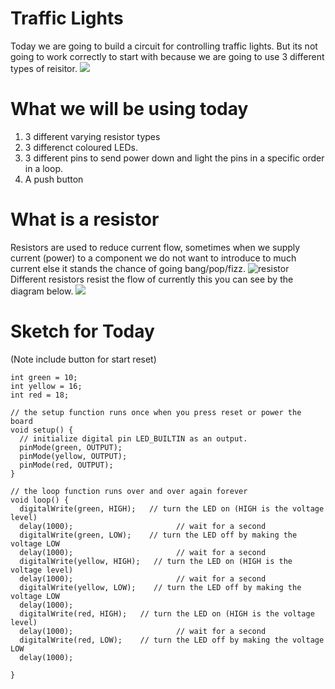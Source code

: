 # Traffic Lights
Today we are going to build a circuit for controlling traffic lights. But its not going to work correctly to start with because we are going to use 3 different types of reisitor.
<img src="http://beno.org.uk/trafficlight/o9.JPG" />


# What we will be using today
1. 3 different varying resistor types
2. 3 differenct coloured LEDs.
3. 3 different pins to send power down and light the pins in a specific order in a loop.
4. A push button

# What is a resistor
Resistors are used to reduce current flow, sometimes when we supply current (power) to a component we do not want to introduce to much current else it stands the chance of going bang/pop/fizz.
<img src="https://openclipart.org/download/276048/resistor.svg" alt="resistor" />
Different resistors resist the flow of currently this you can see by the diagram below.
<img src="https://www.digikey.com/-/media/Images/Marketing/Resources/Calculators/resistor-color-chart.jpg?la=en-US&ts=72364a89-2139-476a-8a54-8d78dacd29ff" />

# Sketch for Today 
(Note include button for start reset)
```
int green = 10;
int yellow = 16;
int red = 18;

// the setup function runs once when you press reset or power the board
void setup() {
  // initialize digital pin LED_BUILTIN as an output.
  pinMode(green, OUTPUT);
  pinMode(yellow, OUTPUT);
  pinMode(red, OUTPUT);  
}

// the loop function runs over and over again forever
void loop() {
  digitalWrite(green, HIGH);   // turn the LED on (HIGH is the voltage level)
  delay(1000);                       // wait for a second
  digitalWrite(green, LOW);    // turn the LED off by making the voltage LOW
  delay(1000);                       // wait for a second
  digitalWrite(yellow, HIGH);   // turn the LED on (HIGH is the voltage level)
  delay(1000);                       // wait for a second
  digitalWrite(yellow, LOW);    // turn the LED off by making the voltage LOW
  delay(1000);  
  digitalWrite(red, HIGH);   // turn the LED on (HIGH is the voltage level)
  delay(1000);                       // wait for a second
  digitalWrite(red, LOW);    // turn the LED off by making the voltage LOW
  delay(1000);  
  
}
```
